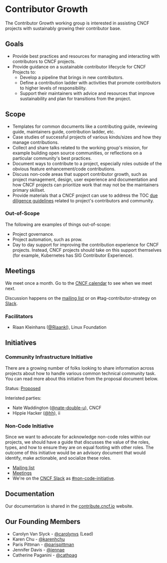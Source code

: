# Contributor Growth

The Contributor Growth working group is interested in assisting CNCF projects
with sustainably growing their contributor base.

## Goals

* Provide best practices and resources for managing and interacting with
  contributors to CNCF projects.
* Provide guidance on a sustainable contributor lifecycle for CNCF Projects to:
  * Develop a pipeline that brings in new contributors.
  * Define a contribution ladder with activities that promote contributors to
    higher levels of responsibility.
  * Support their maintainers with advice and resources that improve sustainability
    and plan for transitions from the project.

## Scope

* Templates for common documents like a contributing guide, reviewing guide,
  maintainers guide, contribution ladder, etc.
* Case studies of successful projects of various kinds/sizes and how they manage
  contributions.
* Collect and share talks related to the working group's mission, for example
  building open source communities, or reflections on a particular community's
  best practices.
* Document ways to contribute to a project, especially roles outside of the
  obvious feature enhancement/code contributions.
* Discuss non-code areas that support contributor growth, such as project
  management, design, user experience and documentation and how CNCF projects
  can prioritize work that may not be the maintainers primary skillset.
* Provide materials that a CNCF project can use to address the TOC [due
  diligence guidelines] related to project's contributors and community.

[due diligence guidelines]: https://github.com/cncf/toc/blob/master/process/due-diligence-guidelines.md#project

### Out-of-Scope

The following are examples of things out-of-scope:

* Project governance.
* Project automation, such as prow.
* Day to day support for improving the contribution experience for CNCF projects. Instead, CNCF projects should take on this support themselves (for
  example, Kubernetes has SIG Contributor Experience).

## Meetings

We meet once a month.
Go to the [CNCF calendar] to see when we meet next.

Discussion happens on the [mailing list] or on #tag-contributor-strategy on [Slack].

[mailing list]: https://lists.cncf.io/g/cncf-tag-contributor-strategy
[Slack]: https://slack.cncf.io/
[CNCF calendar]: https://tockify.com/cncf.public.events/monthly?search=Contributor+Growth+WG

### Facilitators

* Riaan Kleinhans ([@Riaankl](https://github.com/Riaankl)), Linux Foundation

## Initiatives

### Community Infrastructure Initiative

There are a growing number of folks looking to share information across projects about how to handle various common technical community task.
You can read more about this initiative from the proposal document below.

Status: [Proposed](https://hackmd.io/mmPVK1PCQD2swm1GrzB0NQ)

Interisted parties:

* Nate Waddington ([@nate-double-u](https://github.com/nate-double-u)), CNCF
* Hippie Hacker ([@hh](https://github.com/hh)), ii

### Non-Code Initiative

Since we want to advocate for acknowledge non-code roles within our projects, we should have a guide that discusses the value of the roles, types, and how to ensure they are on equal footing with other roles. The outcome of this initiative would be an advisory document that would identify, make actionable, and socialize these roles.

* [Mailing list](https://groups.google.com/u/0/g/cncf-non-code/)
* [Meetings](https://tockify.com/cncf.public.events/monthly?search=non-code)
* We're on the [CNCF Slack](https://communityinviter.com/apps/cloud-native/cncf) as [#non-code-initiative](https://cloud-native.slack.com/archives/C066CMV2P6C).

## Documentation

Our documentation is shared in the [contribute.cncf.io] website.

[contribute.cncf.io]: https://contribute.cncf.io/

## Our Founding Members

* Carolyn Van Slyck - [@carolynvs](https://github.com/carolynvs) (Lead)
* Karen Chu - [@karenhchu](https://github.com/karenhchu)
* Paris Pittman - [@parispittman](https://github.com/parispittman)
* Jennifer Davis - [@iennae](https://github.com/iennae)
* Catherine Paganini - [@cathpag](https://github.com/CathPag)
